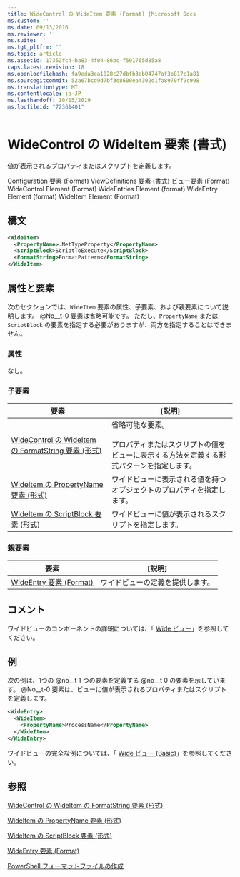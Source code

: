 ```yaml
---
title: WideControl の WideItem 要素 (Format) |Microsoft Docs
ms.custom: ''
ms.date: 09/13/2016
ms.reviewer: ''
ms.suite: ''
ms.tgt_pltfrm: ''
ms.topic: article
ms.assetid: 17352fc4-ba83-4f04-86bc-f591765d85a8
caps.latest.revision: 18
ms.openlocfilehash: fa9eda3ea1028c27dbfb3eb04747af3b817c1a81
ms.sourcegitcommit: 52a67bcd9d7bf3e8600ea4302d1fa8970ff9c998
ms.translationtype: MT
ms.contentlocale: ja-JP
ms.lasthandoff: 10/15/2019
ms.locfileid: "72361401"
---
```

# <a name="wideitem-element-for-widecontrol-format"></a>WideControl の WideItem 要素 (書式)

値が表示されるプロパティまたはスクリプトを定義します。

Configuration 要素 (Format) ViewDefinitions 要素 (書式) ビュー要素 (Format) WideControl Element (Format) WideEntries Element (format) WideEntry Element (format) WideItem Element (Format)

## <a name="syntax"></a>構文

```xml
<WideItem>
  <PropertyName>.NetTypeProperty</PropertyName>
  <ScriptBlock>ScriptToExecute</ScriptBlock>
  <FormatString>FormatPattern</FormatString>
</WideItem>
```

## <a name="attributes-and-elements"></a>属性と要素

次のセクションでは、`WideItem` 要素の属性、子要素、および親要素について説明します。 @No__t-0 要素は省略可能です。 ただし、`PropertyName` または `ScriptBlock` の要素を指定する必要がありますが、両方を指定することはできません。

### <a name="attributes"></a>属性

なし。

### <a name="child-elements"></a>子要素

|要素|[説明]|
|-------------|-----------------|
|[WideControl の WideItem の FormatString 要素 (形式)](./formatstring-element-for-wideitem-for-widecontrol-format.md)|省略可能な要素。<br /><br /> プロパティまたはスクリプトの値をビューに表示する方法を定義する形式パターンを指定します。|
|[WideItem の PropertyName 要素 (形式)](./propertyname-element-for-wideitem-for-widecontrol-format.md)|ワイドビューに表示される値を持つオブジェクトのプロパティを指定します。|
|[WideItem の ScriptBlock 要素 (形式)](./scriptblock-element-for-wideitem-for-widecontrol-format.md)|ワイドビューに値が表示されるスクリプトを指定します。|

### <a name="parent-elements"></a>親要素

|要素|[説明]|
|-------------|-----------------|
|[WideEntry 要素 (Format)](./wideentry-element-for-widecontrol-format.md)|ワイドビューの定義を提供します。|

## <a name="remarks"></a>コメント

ワイドビューのコンポーネントの詳細については、「 [Wide ビュー](./creating-a-wide-view.md)」を参照してください。

## <a name="example"></a>例

次の例は、1つの @no__t 1 つの要素を定義する @no__t 0 の要素を示しています。 @No__t-0 要素は、ビューに値が表示されるプロパティまたはスクリプトを定義します。

```xml
<WideEntry>
  <WideItem>
    <PropertyName>ProcessName</PropertyName>
  </WideItem>
</WideEntry>
```

ワイドビューの完全な例については、「 [Wide ビュー (Basic)](./wide-view-basic.md)」を参照してください。

## <a name="see-also"></a>参照

[WideControl の WideItem の FormatString 要素 (形式)](./formatstring-element-for-wideitem-for-widecontrol-format.md)

[WideItem の PropertyName 要素 (形式)](./propertyname-element-for-wideitem-for-widecontrol-format.md)

[WideItem の ScriptBlock 要素 (形式)](./scriptblock-element-for-wideitem-for-widecontrol-format.md)

[WideEntry 要素 (Format)](./wideentry-element-for-widecontrol-format.md)

[PowerShell フォーマットファイルの作成](./writing-a-powershell-formatting-file.md)
